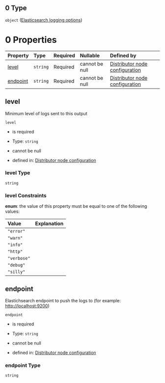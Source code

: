 ## 0 Type

`object` ([Elasticsearch logging options](definition-properties-logs-properties-elastic-oneof-elasticsearch-logging-options.md))

# 0 Properties

| Property              | Type     | Required | Nullable       | Defined by                                                                                                                                                                                                                                              |
| :-------------------- | :------- | :------- | :------------- | :------------------------------------------------------------------------------------------------------------------------------------------------------------------------------------------------------------------------------------------------------ |
| [level](#level)       | `string` | Required | cannot be null | [Distributor node configuration](definition-properties-logs-properties-file-oneof-file-logging-options-properties-level.md "https://joystream.org/schemas/argus/config#/properties/logs/properties/elastic/oneOf/0/properties/level")                   |
| [endpoint](#endpoint) | `string` | Required | cannot be null | [Distributor node configuration](definition-properties-logs-properties-elastic-oneof-elasticsearch-logging-options-properties-endpoint.md "https://joystream.org/schemas/argus/config#/properties/logs/properties/elastic/oneOf/0/properties/endpoint") |

## level

Minimum level of logs sent to this output

`level`

*   is required

*   Type: `string`

*   cannot be null

*   defined in: [Distributor node configuration](definition-properties-logs-properties-file-oneof-file-logging-options-properties-level.md "https://joystream.org/schemas/argus/config#/properties/logs/properties/elastic/oneOf/0/properties/level")

### level Type

`string`

### level Constraints

**enum**: the value of this property must be equal to one of the following values:

| Value       | Explanation |
| :---------- | :---------- |
| `"error"`   |             |
| `"warn"`    |             |
| `"info"`    |             |
| `"http"`    |             |
| `"verbose"` |             |
| `"debug"`   |             |
| `"silly"`   |             |

## endpoint

Elastichsearch endpoint to push the logs to (for example: <http://localhost:9200>)

`endpoint`

*   is required

*   Type: `string`

*   cannot be null

*   defined in: [Distributor node configuration](definition-properties-logs-properties-elastic-oneof-elasticsearch-logging-options-properties-endpoint.md "https://joystream.org/schemas/argus/config#/properties/logs/properties/elastic/oneOf/0/properties/endpoint")

### endpoint Type

`string`
